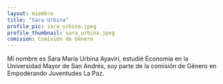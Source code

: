 ```yaml
---
layout: miembro
title: "Sara Urbina"
profile_pic: sara_urbina.jpeg
profile_thumbnail: sara_urbina.jpeg
comision: Comisión de Género
---
```


Mi nombre es Sara María Urbina Ayaviri, estudié Economía en la Universidad Mayor de San Andrés, soy parte de la comisión de Género en Empoderando Juventudes La Paz.
